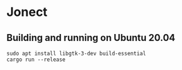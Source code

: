 # Jonect


## Building and running on Ubuntu 20.04

```
sudo apt install libgtk-3-dev build-essential
cargo run --release
```
